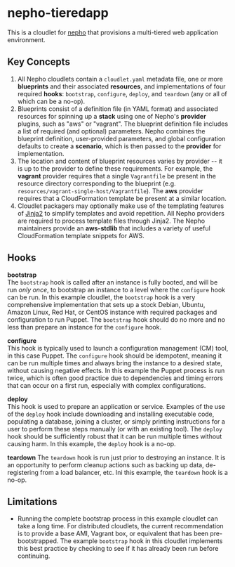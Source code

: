 nepho-tieredapp
=============

This is a cloudlet for [nepho](http://github.com/huit/nepho) that provisions a multi-tiered web application environment.

Key Concepts
------------
1. All Nepho cloudlets contain a `cloudlet.yaml` metadata file, one or more **blueprints** and their associated **resources**, and implementations of four required **hooks**: `bootstrap`, `configure`, `deploy`, and `teardown` (any or all of which can be a no-op).
2. Blueprints consist of a definition file (in YAML format) and associated resources for spinning up a **stack** using one of Nepho's **provider** plugins, such as "aws" or "vagrant".  The blueprint definition file includes a list of required (and optional) parameters.  Nepho combines the blueprint definition, user-provided parameters, and global configuration defaults to create a **scenario**, which is then passed to the **provider** for implementation.
3. The location and content of blueprint resources varies by provider -- it is up to the provider to define these requirements.  For example, the **vagrant** provider requires that a single `Vagrantfile` be present in the resource directory corresponding to the blueprint (e.g. `resources/vagrant-single-host/Vagrantfile`).  The **aws** provider requires that a CloudFormation template be present at a similar location.
4. Cloudlet packagers may optionally make use of the templating features of [Jinja2](http://jinja.pocoo.org/docs/) to simplify templates and avoid repetition.  All Nepho providers are required to process template files through Jinja2.  The Nepho maintainers provide an **aws-stdlib** that includes a variety of useful CloudFormation template snippets for AWS.

Hooks
-----
**bootstrap**  
The `bootstrap` hook is called after an instance is fully booted, and will be run _only once_, to bootstrap an instance to a level where the `configure` hook can be run.  In this example cloudlet, the `bootstrap` hook is a very comprehensive implementation that sets up a stock Debian, Ubuntu, Amazon Linux, Red Hat, or CentOS instance with required packages and configuration to run Puppet.  The `bootstrap` hook should do no more and no less than prepare an instance for the `configure` hook.

**configure**  
This hook is typically used to launch a configuration management (CM) tool, in this case Puppet.  The `configure` hook should be idempotent, meaning it can be run multiple times and always bring the instance to a desired state, without causing negative effects.  In this example the Puppet process is run twice, which is often good practice due to dependencies and timing errors that can occur on a first run, especially with complex configurations.

**deploy**  
This hook is used to prepare an application or service. Examples of the use of the `deploy` hook include downloading and installing executable code, populating a database, joining a cluster, or simply printing instructions for a user to perform these steps manually (or with an existing tool).  The `deploy` hook should be sufficiently robust that it can be run multiple times without causing harm.  In this example, the `deploy` hook is a no-op.

**teardown**
The `teardown` hook is run just prior to destroying an instance.  It is an opportunity to perform cleanup actions such as backing up data, de-registering from a load balancer, etc.  Ini this example, the `teardown` hook is a no-op.

Limitations
-----------
- Running the complete bootstrap process in this example cloudlet can take a long time. For distributed cloudlets, the current recommendation is to provide a base AMI, Vagrant box, or equivalent that has been pre-bootstrapped.  The example `bootstrap` hook in this cloudlet implements this best practice by checking to see if it has already been run before continuing.
